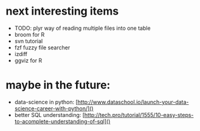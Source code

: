 # next interesting items

* TODO: plyr way of reading multiple files into one table
* broom for R
* svn tutorial
* fzf fuzzy file searcher
* izdiff
* ggviz for R

# maybe in the future:

* data-science in python: [http://www.dataschool.io/launch-your-data-science-career-with-python/]()
* better SQL understanding: [http://tech.pro/tutorial/1555/10-easy-steps-to-acomplete-understanding-of-sql]()
